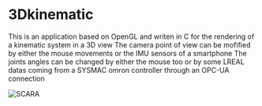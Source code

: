 # 3Dkinematic
This is an application based on OpenGL and writen in C for the rendering of a kinematic system in a 3D view
The camera point of view can be mofified by either the mouse movements or the IMU sensors of a smartphone
The joints angles can be changed by either the mouse too or by some LREAL datas coming from a SYSMAC omron controller through an OPC-UA connection

![SCARA](https://user-images.githubusercontent.com/6805500/150572317-f79b52d6-0776-4464-87e7-6e9e00bbd6ed.jpg)
